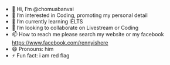 - 👋 Hi, I’m @chomuabanvai
- 👀 I’m interested in Coding, promoting my personal detail
- 🌱 I’m currently learning IELTS
- 💞️ I’m looking to collaborate on Livestream or Coding
- 📫 How to reach me please search my website or my facebook https://www.facebook.com/rennyishere
- 😄 Pronouns: him  
- ⚡ Fun fact: i am red flag

<!---
chomuabanvai/chomuabanvai is a ✨ special ✨ repository because its `README.md` (this file) appears on your GitHub profile.
You can click the Preview link to take a look at your changes.
--->
